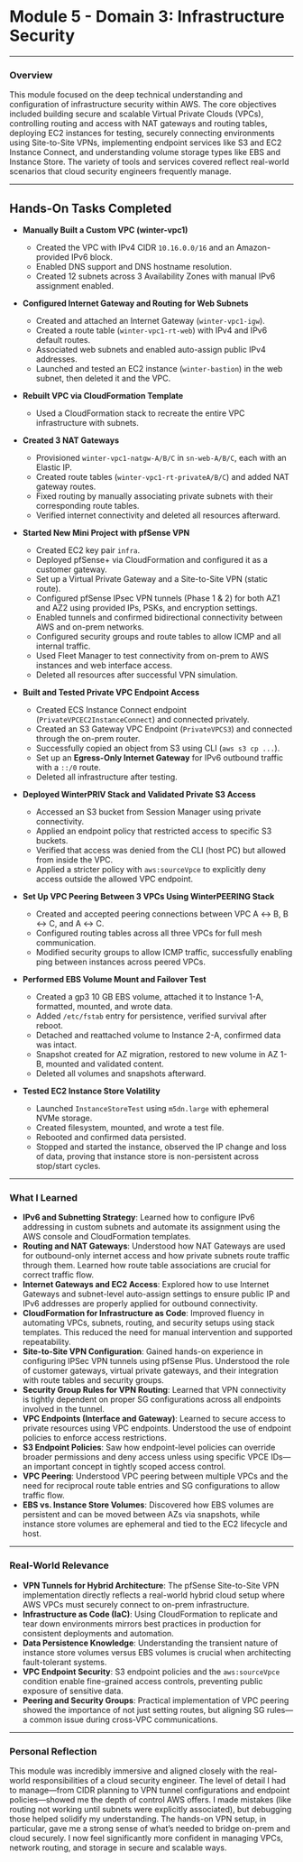 # Module 5 - Domain 3: Infrastructure Security

---

### Overview
This module focused on the deep technical understanding and configuration of infrastructure security within AWS. The core objectives included building secure and scalable Virtual Private Clouds (VPCs), controlling routing and access with NAT gateways and routing tables, deploying EC2 instances for testing, securely connecting environments using Site-to-Site VPNs, implementing endpoint services like S3 and EC2 Instance Connect, and understanding volume storage types like EBS and Instance Store. The variety of tools and services covered reflect real-world scenarios that cloud security engineers frequently manage.

---

## Hands-On Tasks Completed

- **Manually Built a Custom VPC (winter-vpc1)**  
  - Created the VPC with IPv4 CIDR `10.16.0.0/16` and an Amazon-provided IPv6 block.  
  - Enabled DNS support and DNS hostname resolution.  
  - Created 12 subnets across 3 Availability Zones with manual IPv6 assignment enabled.

- **Configured Internet Gateway and Routing for Web Subnets**  
  - Created and attached an Internet Gateway (`winter-vpc1-igw`).  
  - Created a route table (`winter-vpc1-rt-web`) with IPv4 and IPv6 default routes.  
  - Associated web subnets and enabled auto-assign public IPv4 addresses.  
  - Launched and tested an EC2 instance (`winter-bastion`) in the web subnet, then deleted it and the VPC.

- **Rebuilt VPC via CloudFormation Template**  
  - Used a CloudFormation stack to recreate the entire VPC infrastructure with subnets.

- **Created 3 NAT Gateways**  
  - Provisioned `winter-vpc1-natgw-A/B/C` in `sn-web-A/B/C`, each with an Elastic IP.  
  - Created route tables (`winter-vpc1-rt-privateA/B/C`) and added NAT gateway routes.  
  - Fixed routing by manually associating private subnets with their corresponding route tables.  
  - Verified internet connectivity and deleted all resources afterward.

- **Started New Mini Project with pfSense VPN**  
  - Created EC2 key pair `infra`.  
  - Deployed pfSense+ via CloudFormation and configured it as a customer gateway.  
  - Set up a Virtual Private Gateway and a Site-to-Site VPN (static route).  
  - Configured pfSense IPsec VPN tunnels (Phase 1 & 2) for both AZ1 and AZ2 using provided IPs, PSKs, and encryption settings.  
  - Enabled tunnels and confirmed bidirectional connectivity between AWS and on-prem networks.  
  - Configured security groups and route tables to allow ICMP and all internal traffic.  
  - Used Fleet Manager to test connectivity from on-prem to AWS instances and web interface access.  
  - Deleted all resources after successful VPN simulation.

- **Built and Tested Private VPC Endpoint Access**  
  - Created ECS Instance Connect endpoint (`PrivateVPCEC2InstanceConnect`) and connected privately.  
  - Created an S3 Gateway VPC Endpoint (`PrivateVPCS3`) and connected through the on-prem router.  
  - Successfully copied an object from S3 using CLI (`aws s3 cp ...`).  
  - Set up an **Egress-Only Internet Gateway** for IPv6 outbound traffic with a `::/0` route.  
  - Deleted all infrastructure after testing.

- **Deployed WinterPRIV Stack and Validated Private S3 Access**  
  - Accessed an S3 bucket from Session Manager using private connectivity.  
  - Applied an endpoint policy that restricted access to specific S3 buckets.  
  - Verified that access was denied from the CLI (host PC) but allowed from inside the VPC.  
  - Applied a stricter policy with `aws:sourceVpce` to explicitly deny access outside the allowed VPC endpoint.

- **Set Up VPC Peering Between 3 VPCs Using WinterPEERING Stack**  
  - Created and accepted peering connections between VPC A ↔ B, B ↔ C, and A ↔ C.  
  - Configured routing tables across all three VPCs for full mesh communication.  
  - Modified security groups to allow ICMP traffic, successfully enabling ping between instances across peered VPCs.

- **Performed EBS Volume Mount and Failover Test**  
  - Created a gp3 10 GB EBS volume, attached it to Instance 1-A, formatted, mounted, and wrote data.  
  - Added `/etc/fstab` entry for persistence, verified survival after reboot.  
  - Detached and reattached volume to Instance 2-A, confirmed data was intact.  
  - Snapshot created for AZ migration, restored to new volume in AZ 1-B, mounted and validated content.  
  - Deleted all volumes and snapshots afterward.

- **Tested EC2 Instance Store Volatility**  
  - Launched `InstanceStoreTest` using `m5dn.large` with ephemeral NVMe storage.  
  - Created filesystem, mounted, and wrote a test file.  
  - Rebooted and confirmed data persisted.  
  - Stopped and started the instance, observed the IP change and loss of data, proving that instance store is non-persistent across stop/start cycles.

---

### What I Learned
- **IPv6 and Subnetting Strategy**: Learned how to configure IPv6 addressing in custom subnets and automate its assignment using the AWS console and CloudFormation templates.
- **Routing and NAT Gateways**: Understood how NAT Gateways are used for outbound-only internet access and how private subnets route traffic through them. Learned how route table associations are crucial for correct traffic flow.
- **Internet Gateways and EC2 Access**: Explored how to use Internet Gateways and subnet-level auto-assign settings to ensure public IP and IPv6 addresses are properly applied for outbound connectivity.
- **CloudFormation for Infrastructure as Code**: Improved fluency in automating VPCs, subnets, routing, and security setups using stack templates. This reduced the need for manual intervention and supported repeatability.
- **Site-to-Site VPN Configuration**: Gained hands-on experience in configuring IPSec VPN tunnels using pfSense Plus. Understood the role of customer gateways, virtual private gateways, and their integration with route tables and security groups.
- **Security Group Rules for VPN Routing**: Learned that VPN connectivity is tightly dependent on proper SG configurations across all endpoints involved in the tunnel.
- **VPC Endpoints (Interface and Gateway)**: Learned to secure access to private resources using VPC endpoints. Understood the use of endpoint policies to enforce access restrictions.
- **S3 Endpoint Policies**: Saw how endpoint-level policies can override broader permissions and deny access unless using specific VPCE IDs—an important concept in tightly scoped access control.
- **VPC Peering**: Understood VPC peering between multiple VPCs and the need for reciprocal route table entries and SG configurations to allow traffic flow.
- **EBS vs. Instance Store Volumes**: Discovered how EBS volumes are persistent and can be moved between AZs via snapshots, while instance store volumes are ephemeral and tied to the EC2 lifecycle and host.

---

### Real-World Relevance
- **VPN Tunnels for Hybrid Architecture**: The pfSense Site-to-Site VPN implementation directly reflects a real-world hybrid cloud setup where AWS VPCs must securely connect to on-prem infrastructure.
- **Infrastructure as Code (IaC)**: Using CloudFormation to replicate and tear down environments mirrors best practices in production for consistent deployments and automation.
- **Data Persistence Knowledge**: Understanding the transient nature of instance store volumes versus EBS volumes is crucial when architecting fault-tolerant systems.
- **VPC Endpoint Security**: S3 endpoint policies and the `aws:sourceVpce` condition enable fine-grained access controls, preventing public exposure of sensitive data.
- **Peering and Security Groups**: Practical implementation of VPC peering showed the importance of not just setting routes, but aligning SG rules—a common issue during cross-VPC communications.

---

### Personal Reflection
This module was incredibly immersive and aligned closely with the real-world responsibilities of a cloud security engineer. The level of detail I had to manage—from CIDR planning to VPN tunnel configurations and endpoint policies—showed me the depth of control AWS offers. I made mistakes (like routing not working until subnets were explicitly associated), but debugging those helped solidify my understanding. The hands-on VPN setup, in particular, gave me a strong sense of what’s needed to bridge on-prem and cloud securely. I now feel significantly more confident in managing VPCs, network routing, and storage in secure and scalable ways.
